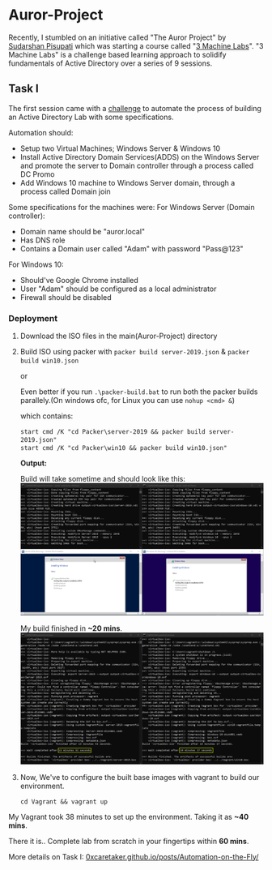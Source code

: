 # Auror-Project
Recently, I stumbled on an initiative called "The Auror Project" by [Sudarshan Pisupati](https://www.linkedin.com/in/sudarshan-pisupati-607b0ab/) which was starting a course called "[3 Machine Labs](https://www.linkedin.com/feed/update/urn:li:activity:6919205808157155328/)". 
"3 Machine Labs" is a challenge based learning approach to solidify fundamentals of Active Directory over a series of 9 sessions. 

## Task I
The first session came with a [challenge](https://docs.google.com/document/d/1Zk_O_JpFQk5JQRGF9CAC0plml3ua3hCQ5VBDLxE2GQI/edit#heading=h.1vlpfqvcrv4) to automate the process of building an Active Directory Lab with some specifications.

Automation should:
- Setup two Virtual Machines; Windows Server & Windows 10 
- Install Active Directory Domain Services(ADDS) on the Windows Server and promote the server to Domain controller through a process called DC Promo
- Add Windows 10 machine to Windows Server domain, through a process called Domain join

Some specifications for the machines were:
For Windows Server (Domain controller):
- Domain name should be "auror.local"
- Has DNS role
- Contains a Domain user called "Adam" with password "Pass@123"

For Windows 10:
- Should've Google Chrome installed
- User "Adam" should be configured as a local administrator
- Firewall should be disabled

### Deployment
1. Download the ISO files in the main(Auror-Project) directory
2. Build ISO using packer with `packer build server-2019.json` & `packer build win10.json` 

   or 

   Even better if you run `.\packer-build.bat` to run both the packer builds parallely.(On windows ofc, for Linux you can use `nohup <cmd> &`)

   which contains:
	```batch
	start cmd /K "cd Packer\server-2019 && packer build server-2019.json"
	start cmd /K "cd Packer\win10 && packer build win10.json"
	```
   
   **Output:**

   Build will take sometime and should look like this:
   ![Pasted image 20220625172205.png](images/Auror-Project_Task-I_Automation-on-the-Fly/auror-task1-16.png)

   My build finished in **~20 mins**.
   ![Pasted image 20220625200602.png](images/Auror-Project_Task-I_Automation-on-the-Fly/auror-task1-17.png)

3. Now, We've to configure the built base images with vagrant to build our environment.
   ```batch
   cd Vagrant && vagrant up
   ```
My Vagrant took 38 minutes to set up the environment. Taking it as **~40 mins**.

There it is.. Complete lab from scratch in your fingertips within **60 mins**. 

More details on Task I: [0xcaretaker.github.io/posts/Automation-on-the-Fly/](https://0xcaretaker.github.io/posts/Automation-on-the-Fly/)
